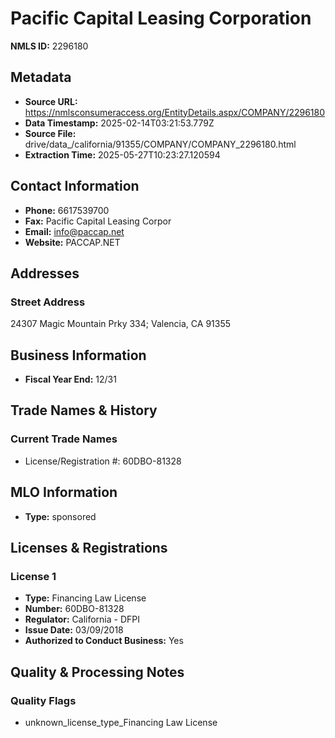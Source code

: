 # Pacific Capital Leasing Corporation

**NMLS ID:** 2296180

## Metadata
- **Source URL:** https://nmlsconsumeraccess.org/EntityDetails.aspx/COMPANY/2296180
- **Data Timestamp:** 2025-02-14T03:21:53.779Z
- **Source File:** drive/data_/california/91355/COMPANY/COMPANY_2296180.html
- **Extraction Time:** 2025-05-27T10:23:27.120594

## Contact Information
- **Phone:** 6617539700
- **Fax:** Pacific Capital Leasing Corpor
- **Email:** info@paccap.net
- **Website:** PACCAP.NET

## Addresses
### Street Address
24307 Magic Mountain Prky 334; Valencia, CA 91355

## Business Information
- **Fiscal Year End:** 12/31

## Trade Names & History
### Current Trade Names
- License/Registration #: 60DBO-81328

## MLO Information
- **Type:** sponsored

## Licenses & Registrations

### License 1
- **Type:** Financing Law License
- **Number:** 60DBO-81328
- **Regulator:** California - DFPI
- **Issue Date:** 03/09/2018
- **Authorized to Conduct Business:** Yes

## Quality & Processing Notes
### Quality Flags
- unknown_license_type_Financing Law License
